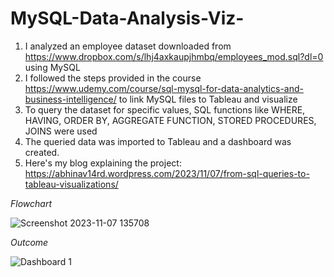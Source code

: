 # MySQL-Data-Analysis-Viz-
1. I analyzed an employee dataset downloaded from https://www.dropbox.com/s/lhj4axkaupjhmbq/employees_mod.sql?dl=0 using MySQL
2. I followed the steps provided in the course https://www.udemy.com/course/sql-mysql-for-data-analytics-and-business-intelligence/ to link MySQL files to Tableau and visualize
3. To query the dataset for specific values, SQL functions like WHERE, HAVING, ORDER BY, AGGREGATE FUNCTION, STORED PROCEDURES, JOINS were used
4. The queried data was imported to Tableau and a dashboard was created.
5. Here's my blog explaining the project: https://abhinav14rd.wordpress.com/2023/11/07/from-sql-queries-to-tableau-visualizations/


*Flowchart*


![Screenshot 2023-11-07 135708](https://github.com/abhinav14kr/MySQL-Data-Analysis-Viz-/assets/139970672/a779a34b-9f5f-4055-9cfa-bf624b499390)


*Outcome*


![Dashboard 1](https://github.com/abhinav14kr/MySQL-Data-Analysis-Viz-/assets/139970672/777c238c-5493-4b76-ac7c-f277506844d2)
